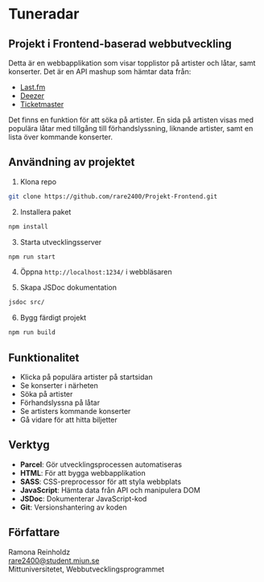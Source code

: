# Tuneradar
## Projekt i Frontend-baserad webbutveckling

Detta är en webbapplikation som visar topplistor på artister och låtar, samt konserter. Det är en API mashup som hämtar data från: 
* [Last.fm](https://www.last.fm/api/intro)
* [Deezer](https://developers.deezer.com/api)
* [Ticketmaster](https://developer.ticketmaster.com/products-and-docs/apis/getting-started/)
  
Det finns en funktion för att söka på artister. En sida på artisten visas med populära låtar med tillgång till förhandslyssning, 
liknande artister, samt en lista över kommande konserter.

## Användning av projektet
1. Klona repo
```bash
git clone https://github.com/rare2400/Projekt-Frontend.git
```

2. Installera paket
```bash
npm install
```

3. Starta utvecklingsserver
```bash
npm run start
```
4. Öppna `http://localhost:1234/` i webbläsaren

5. Skapa JSDoc dokumentation
```bash
jsdoc src/
```

6. Bygg färdigt projekt
```bash
npm run build
```
## Funktionalitet
- Klicka på populära artister på startsidan
- Se konserter i närheten
- Söka på artister
- Förhandslyssna på låtar
- Se artisters kommande konserter
- Gå vidare för att hitta biljetter


## Verktyg
- **Parcel**: Gör utvecklingsprocessen automatiseras
- **HTML**: För att bygga webbapplikation
- **SASS**: CSS-preprocessor för att styla webbplats
- **JavaScript**: Hämta data från API och manipulera DOM
- **JSDoc**: Dokumenterar JavaScript-kod
- **Git**: Versionshantering av koden

## Författare
Ramona Reinholdz    
[rare2400@student.miun.se](rare2400@student.miun.se)     
Mittuniversitetet, Webbutvecklingsprogrammet
